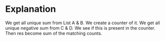 # Explanation

We get all unique sum from List A & B. We create a counter of it.
We get all unique negative sum from C & D. We see if this is present in the counter. Then res become sum of the matching counts.


